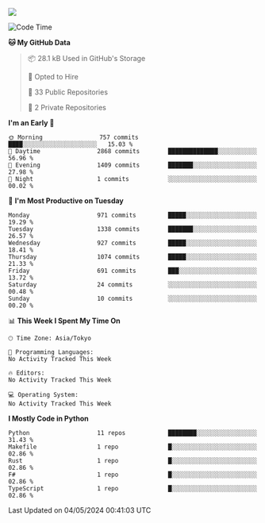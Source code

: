 ![](https://komarev.com/ghpvc/?username=kitagawa-hr)

<!--START_SECTION:waka-->
![Code Time](http://img.shields.io/badge/Code%20Time-803%20hrs%208%20mins-blue)

**🐱 My GitHub Data** 

> 📦 28.1 kB Used in GitHub's Storage 
 > 
> 💼 Opted to Hire
 > 
> 📜 33 Public Repositories 
 > 
> 🔑 2 Private Repositories 
 > 
**I'm an Early 🐤** 

```text
🌞 Morning                757 commits         ████░░░░░░░░░░░░░░░░░░░░░   15.03 % 
🌆 Daytime                2868 commits        ██████████████░░░░░░░░░░░   56.96 % 
🌃 Evening                1409 commits        ███████░░░░░░░░░░░░░░░░░░   27.98 % 
🌙 Night                  1 commits           ░░░░░░░░░░░░░░░░░░░░░░░░░   00.02 % 
```
📅 **I'm Most Productive on Tuesday** 

```text
Monday                   971 commits         █████░░░░░░░░░░░░░░░░░░░░   19.29 % 
Tuesday                  1338 commits        ███████░░░░░░░░░░░░░░░░░░   26.57 % 
Wednesday                927 commits         █████░░░░░░░░░░░░░░░░░░░░   18.41 % 
Thursday                 1074 commits        █████░░░░░░░░░░░░░░░░░░░░   21.33 % 
Friday                   691 commits         ███░░░░░░░░░░░░░░░░░░░░░░   13.72 % 
Saturday                 24 commits          ░░░░░░░░░░░░░░░░░░░░░░░░░   00.48 % 
Sunday                   10 commits          ░░░░░░░░░░░░░░░░░░░░░░░░░   00.20 % 
```


📊 **This Week I Spent My Time On** 

```text
🕑︎ Time Zone: Asia/Tokyo

💬 Programming Languages: 
No Activity Tracked This Week

🔥 Editors: 
No Activity Tracked This Week

💻 Operating System: 
No Activity Tracked This Week
```

**I Mostly Code in Python** 

```text
Python                   11 repos            ████████░░░░░░░░░░░░░░░░░   31.43 % 
Makefile                 1 repo              █░░░░░░░░░░░░░░░░░░░░░░░░   02.86 % 
Rust                     1 repo              █░░░░░░░░░░░░░░░░░░░░░░░░   02.86 % 
F#                       1 repo              █░░░░░░░░░░░░░░░░░░░░░░░░   02.86 % 
TypeScript               1 repo              █░░░░░░░░░░░░░░░░░░░░░░░░   02.86 % 
```




 Last Updated on 04/05/2024 00:41:03 UTC
<!--END_SECTION:waka-->
